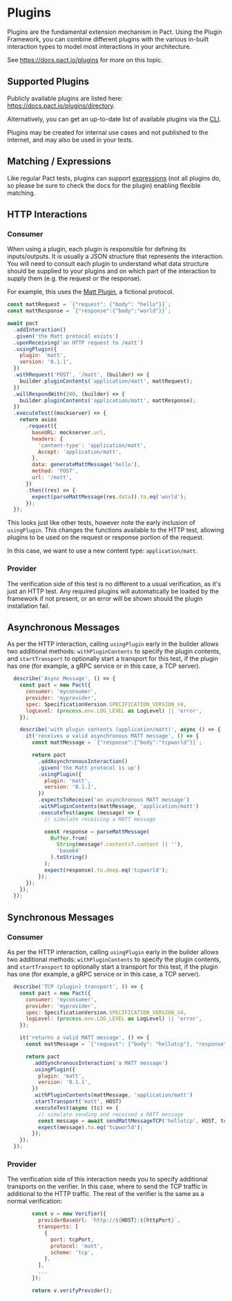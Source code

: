 # Plugins

Plugins are the fundamental extension mechanism in Pact. Using the Plugin Framework, you can combine different plugins with the various in-built interaction types to model most interactions in your architecture.

See https://docs.pact.io/plugins for more on this topic.

## Supported Plugins

Publicly available plugins are listed here: https://docs.pact.io/plugins/directory.

Alternatively, you can get an up-to-date list of available plugins via the [CLI](https://docs.pact.io/implementation_guides/pact_plugins/cli).

Plugins may be created for internal use cases and not published to the internet, and may also be used in your tests.

## Matching / Expressions

Like regular Pact tests, plugins can support [expressions](https://github.com/pact-foundation/pact-plugins/blob/main/docs/matching-rule-definition-expressions.md) (not all plugins do, so please be sure to check the docs for the plugin) enabling flexible matching. 

## HTTP Interactions

### Consumer

When using a plugin, each plugin is responsible for defining its inputs/outputs. It is usually a JSON structure that represents the interaction. You will need to consult each plugin to understand what data structure should be supplied to your plugins and on which part of the interaction to supply them (e.g. the request or the response).

For example, this uses the [Matt Plugin](https://github.com/mefellows/pact-matt-plugin), a fictional protocol.

```javascript
const mattRequest = `{"request": {"body": "hello"}}`;
const mattResponse = `{"response":{"body":"world"}}`;

await pact
  .addInteraction()
  .given('the Matt protocol exists')
  .uponReceiving('an HTTP request to /matt')
  .usingPlugin({
    plugin: 'matt',
    version: '0.1.1',
  })
  .withRequest('POST', '/matt', (builder) => {
    builder.pluginContents('application/matt', mattRequest);
  })
  .willRespondWith(200, (builder) => {
    builder.pluginContents('application/matt', mattResponse);
  })
  .executeTest((mockserver) => {
    return axios
      .request({
        baseURL: mockserver.url,
        headers: {
          'content-type': 'application/matt',
          Accept: 'application/matt',
        },
        data: generateMattMessage('hello'),
        method: 'POST',
        url: '/matt',
      })
      .then((res) => {
        expect(parseMattMessage(res.data)).to.eq('world');
      });
  });
```

This looks just like other tests, however note the early inclusion of `usingPlugin`. This changes the functions available to the HTTP test, allowing plugins to be used on the request or response portion of the request.

In this case, we want to use a new content type: `application/matt`.

### Provider

The verification side of this test is no different to a usual verification, as it's just an HTTP test. Any required plugins will automatically be loaded by the framework if not present, or an error will be shown should the plugin installation fail.

## Asynchronous Messages

As per the HTTP interaction, calling `usingPlugin` early in the builder allows two additional methods: `withPluginContents` to specify the plugin contents, and `startTransport` to optionally start a transport for this test, if the plugin has one (for example, a gRPC service or in this case, a TCP server).




```js
  describe('Async Message', () => {
    const pact = new Pact({
      consumer: 'myconsumer',
      provider: 'myprovider',
      spec: SpecificationVersion.SPECIFICATION_VERSION_V4,
      logLevel: (process.env.LOG_LEVEL as LogLevel) || 'error',
    });

    describe('with plugin contents (application/matt)', async () => {
      it('receives a valid asynchronous MATT message', () => {
        const mattMessage = `{"response":{"body":"tcpworld"}}`;

        return pact
          .addAsynchronousInteraction()
          .given('the Matt protocol is up')
          .usingPlugin({
            plugin: 'matt',
            version: '0.1.1',
          })
          .expectsToReceive('an asynchronous MATT message')
          .withPluginContents(mattMessage, 'application/matt')
          .executeTest(async (message) => {
            // simulate receiving a MATT message

            const response = parseMattMessage(
              Buffer.from(
                String(message?.contents?.content || ''),
                'base64'
              ).toString()
            );
            expect(response).to.deep.eq('tcpworld');
          });
      });
    });
  });
```

## Synchronous Messages

### Consumer

As per the HTTP interaction, calling `usingPlugin` early in the builder allows two additional methods: `withPluginContents` to specify the plugin contents, and `startTransport` to optionally start a transport for this test, if the plugin has one (for example, a gRPC service or in this case, a TCP server).

```js
  describe('TCP (plugin) transport', () => {
    const pact = new Pact({
      consumer: 'myconsumer',
      provider: 'myprovider',
      spec: SpecificationVersion.SPECIFICATION_VERSION_V4,
      logLevel: (process.env.LOG_LEVEL as LogLevel) || 'error',
    });

    it('returns a valid MATT message', () => {
      const mattMessage = `{"request": {"body": "hellotcp"}, "response":{"body":"tcpworld"}}`;

      return pact
        .addSynchronousInteraction('a MATT message')
        .usingPlugin({
          plugin: 'matt',
          version: '0.1.1',
        })
        .withPluginContents(mattMessage, 'application/matt')
        .startTransport('matt', HOST)
        .executeTest(async (tc) => {
          // simulate sending and received a MATT message
          const message = await sendMattMessageTCP('hellotcp', HOST, tc.port);
          expect(message).to.eq('tcpworld');
        });
    });
  });
```  

### Provider

The verification side of this interaction needs you to specify additional transports on the verifier. In this case, where to send the TCP traffic in additional to the HTTP traffic. The rest of the verifier is the same as a normal verification: 

```js
        const v = new Verifier({
          providerBaseUrl: `http://${HOST}:${httpPort}`,
          transports: [
            {
              port: tcpPort,
              protocol: 'matt',
              scheme: 'tcp',
            },
          ],
          ...
        });

        return v.verifyProvider();
```
